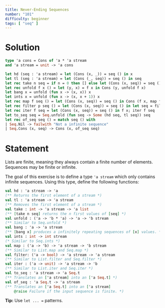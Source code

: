 ```yaml
---
title: Never-Ending Sequences
number: "101"
difficulty: beginner
tags: [ "seq" ]
---
```


# Solution

```ocaml
type 'a cons = Cons of 'a * 'a stream
and 'a stream = unit -> 'a cons

let hd (seq : 'a stream) = let (Cons (x, _)) = seq () in x
let tl (seq : 'a stream) = let (Cons (_, seq)) = seq () in seq
let rec take n seq = if n = 0 then [] else let (Cons (x, seq)) = seq () in x :: take (n - 1) seq
let rec unfold f x () = let (y, x) = f x in Cons (y, unfold f x)
let bang x = unfold (fun x -> (x, x)) x
let ints x = unfold (fun x -> (x, x + 1)) x
let rec map f seq () = let (Cons (x, seq)) = seq () in Cons (f x, map f seq)
let rec filter p seq () = let (Cons (x, seq)) = seq () in let seq = filter p seq in if p x then Cons (x, seq) else seq ()
let rec iter f seq = let (Cons (x, seq)) = seq () in f x; iter f seq
let to_seq seq = Seq.unfold (fun seq -> Some (hd seq, tl seq)) seq
let rec of_seq seq () = match seq () with
| Seq.Nil -> failwith "Not a infinite sequence"
| Seq.Cons (x, seq) -> Cons (x, of_seq seq)
```

# Statement

Lists are finite, meaning they always contain a finite number of elements. Sequences may
be finite or infinite.

The goal of this exercise is to define a type `'a stream` which only contains
infinite sequences. Using this type, define the following functions:
```ocaml
val hd : 'a stream -> 'a
(** Returns the first element of a stream *)
val tl : 'a stream -> 'a stream
(** Removes the first element of a stream *)
val take : int -> 'a stream -> 'a list
(** [take n seq] returns the n first values of [seq] *)
val unfold : ('a -> 'b * 'a) -> 'a -> 'b stream
(** Similar to Seq.unfold *)
val bang : 'a -> 'a stream
(** [bang x] produces a infinitely repeating sequences of [x] values. *)
val ints : int -> int stream
(* Similar to Seq.ints *)
val map : ('a -> 'b) -> 'a stream -> 'b stream
(** Similar to List.map and Seq.map *)
val filter: ('a -> bool) -> 'a stream -> 'a stream
(** Similar to List.filter and Seq.filter *)
val iter : ('a -> unit) -> 'a stream -> 'b
(** Similar to List.iter and Seq.iter *)
val to_seq : 'a stream -> 'a Seq.t
(** Translates an ['a stream] into an ['a Seq.t] *)
val of_seq : 'a Seq.t -> 'a stream
(** Translates an ['a Seq.t] into an ['a stream]
    @raise Failure if the input sequence is finite. *)
```
**Tip:** Use `let ... =` patterns.